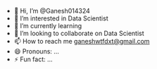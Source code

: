 - 👋 Hi, I’m @Ganesh014324
- 👀 I’m interested in Data Scientist
- 🌱 I’m currently learning 
- 💞️ I’m looking to collaborate on Data Scientist
- 📫 How to reach me ganeshwtfdxt@gmail.com
- 😄 Pronouns: ...
- ⚡ Fun fact: ...

<!---
Ganesh014324/Ganesh014324 is a ✨ special ✨ repository because its `README.md` (this file) appears on your GitHub profile.
You can click the Preview link to take a look at your changes.
--->
